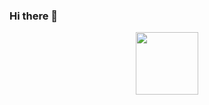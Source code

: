 ### Hi there 👋

<div id="header" align="center" >
  <img src="https://media.giphy.com/media/RbDKaczqWovIugyJmW/giphy.gif" width="100"/>
</div>

 
<!--
**gajanansr/gajanansr** is a ✨ _special_ ✨ repository because its `README.md` (this file) appears on your GitHub profile.

Here are some ideas to get you started:

- 🔭 I’m currently working on ...
- 🌱 I’m currently learning ...
- 👯 I’m looking to collaborate on ...
- 🤔 I’m looking for help with ...
- 💬 Ask me about ...
- 📫 How to reach me: ...
- 😄 Pronouns: ...
- ⚡ Fun fact: ...
-->

